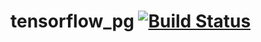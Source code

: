# tensorflow_pg [![Build Status](https://travis-ci.org/yangyu823/tensorflow_pg.svg?branch=master)](https://travis-ci.org/yangyu823/tensorflow_pg)